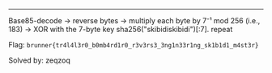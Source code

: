---
Base85-decode → reverse bytes → multiply each byte by 7⁻¹ mod 256 (i.e., 183) → XOR with the 7-byte key sha256("skibidiskibidi")[:7]. repeat

Flag: `brunner{tr4l4l3r0_b0mb4rd1r0_r3v3rs3_3ng1n33r1ng_sk1b1d1_m4st3r}`


Solved by: zeqzoq